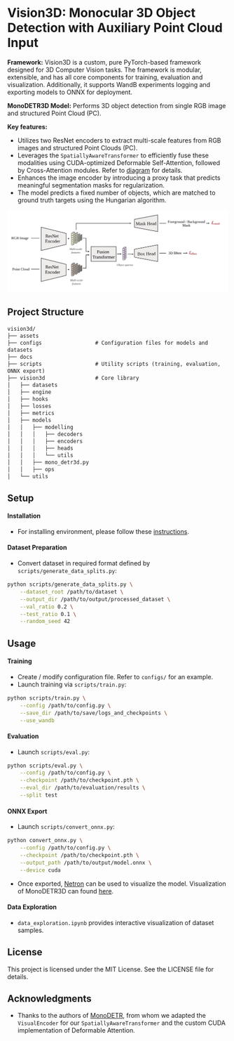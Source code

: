 # Vision3D: Monocular 3D Object Detection with Auxiliary Point Cloud Input

**Framework:**  Vision3D is a custom, pure PyTorch-based framework designed for 3D Computer Vision tasks. The framework is modular, extensible, and has all core components for training, evaluation and visualization. Additionally, it supports WandB experiments logging and exporting models to ONNX for deployment.

**MonoDETR3D Model:** Performs 3D object detection from single RGB image and structured Point Cloud (PC).

**Key features:**
- Utilizes two ResNet encoders to extract multi-scale features from RGB images and structured Point Clouds (PC).
- Leverages the `SpatiallyAwareTransformer` to efficiently fuse these modalities using CUDA-optimized Deformable Self-Attention, followed by Cross-Attention modules. Refer to [diagram](./assets/spatially_aware_transformer_diagram.png) for details. 
- Enhances the image encoder by introducing a proxy task that predicts meaningful segmentation masks for regularization.
- The model predicts a fixed number of objects, which are matched to ground truth targets using the Hungarian algorithm.

![Diagram](./assets/mono_detr3d_diagram.png)

## Project Structure 
```
vision3d/
├── assets
├── configs                 # Configuration files for models and datasets
├── docs
├── scripts                 # Utility scripts (training, evaluation, ONNX export)
├── vision3d                # Core library
│   ├── datasets
│   ├── engine
│   ├── hooks
│   ├── losses
│   ├── metrics
│   ├── models
│   │   ├── modelling
│   │   │   ├── decoders
│   │   │   ├── encoders
│   │   │   ├── heads
│   │   │   └── utils
│   │   ├── mono_detr3d.py
│   │   ├── ops
│   └── utils

```

## Setup

#### Installation
- For installing environment, please follow these [instructions](./docs/setup.md).

#### Dataset Preparation 
- Convert dataset in required format defined by `scripts/generate_data_splits.py`:
```bash
python scripts/generate_data_splits.py \
    --dataset_root /path/to/dataset \
    --output_dir /path/to/output/processed_dataset \
    --val_ratio 0.2 \
    --test_ratio 0.1 \
    --random_seed 42
```
## Usage 

#### Training
- Create / modify configuration file. Refer to `configs/` for an example.
- Launch training via `scripts/train.py`:
```bash
python scripts/train.py \
    --config /path/to/config.py \
    --save_dir /path/to/save/logs_and_checkpoints \
    --use_wandb
```
#### Evaluation
- Launch `scripts/eval.py`:
```bash
python scripts/eval.py \
    --config /path/to/config.py \
    --checkpoint /path/to/checkpoint.pth \
    --eval_dir /path/to/evaluation/results \
    --split test
```
#### ONNX Export
- Launch `scripts/convert_onnx.py`:
```bash
python convert_onnx.py \
    --config /path/to/config.py \
    --checkpoint /path/to/checkpoint.pth \
    --output_path /path/to/output/model.onnx \
    --device cuda
```
- Once exported, [Netron](https://netron.app/) can be used to visualize the model. Visualization of MonoDETR3D can found [here](./assets/mono_detr3d_onnx.svg). 

#### Data Exploration
- `data_exploration.ipynb` provides interactive visualization of dataset samples.

## License 
This project is licensed under the MIT License. See the LICENSE file for details.

## Acknowledgments
- Thanks to the authors of [MonoDETR](https://github.com/ZrrSkywalker/MonoDETR), from whom we adapted the `VisualEncoder` for our `SpatiallyAwareTransformer` and the custom CUDA implementation of Deformable Attention.
